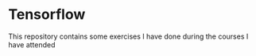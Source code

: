 # Tensorflow

This repository contains some exercises I have done during the courses I have attended
